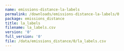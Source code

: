 ```yaml
---
name: emissions-distance-la-labels
permalink: /downloads/emissions-distance-la-labels/0
package: emissions_distance
title: la_labels
filename: la_labels.csv
version: '0'
full_version: '0'
file: /data/emissions_distance/0/la_labels.csv
---
```

